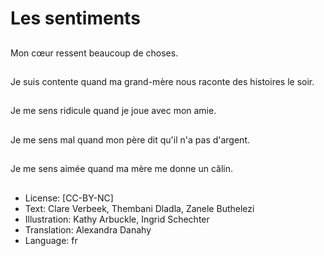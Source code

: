 # Les sentiments

##
Mon cœur ressent beaucoup de choses.

##
Je suis contente quand ma grand-mère nous raconte des histoires le soir.

##
Je me sens ridicule quand je joue avec mon amie.

##
Je me sens mal quand mon père dit qu'il n'a pas d'argent.

##
Je me sens aimée quand ma mère me donne un câlin.

##
* License: [CC-BY-NC]
* Text: Clare Verbeek, Thembani Dladla, Zanele Buthelezi
* Illustration: Kathy Arbuckle, Ingrid Schechter
* Translation: Alexandra Danahy
* Language: fr
